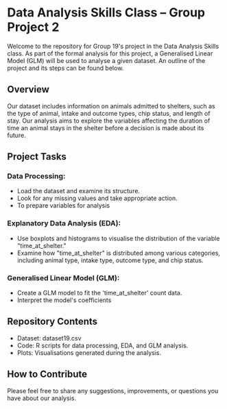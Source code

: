 # **Data Analysis Skills Class – Group Project 2**

Welcome to the repository for Group 19's project in the Data Analysis Skills class. As part of the formal analysis for this project, a Generalised Linear Model (GLM) will be used to analyse a given dataset. An outline of the project and its steps can be found below.

## Overview

Our dataset includes information on animals admitted to shelters, such as the type of animal, intake and outcome types, chip status, and length of stay. Our analysis aims to explore the variables affecting the duration of time an animal stays in the shelter before a decision is made about its future.

## Project Tasks

### Data Processing:
- Load the dataset and examine its structure. 
- Look for any missing values and take appropriate action.
- To prepare variables for analysis

### Explanatory Data Analysis (EDA):
- Use boxplots and histograms to visualise the distribution of the variable "time_at_shelter."
- Examine how "time_at_shelter" is distributed among various categories, including animal type, intake type, outcome type, and chip status.

### Generalised Linear Model (GLM):
- Create a GLM model to fit the 'time_at_shelter' count data.
- Interpret the model's coefficients 

## Repository Contents
- Dataset: dataset19.csv
- Code: R scripts for data processing, EDA, and GLM analysis.
- Plots: Visualisations generated during the analysis.

## How to Contribute
Please feel free to share any suggestions, improvements, or questions you have about our analysis.
